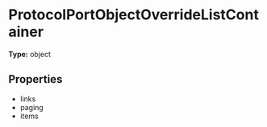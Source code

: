 # ProtocolPortObjectOverrideListContainer


**Type:** object

## Properties
* links
* paging
* items

